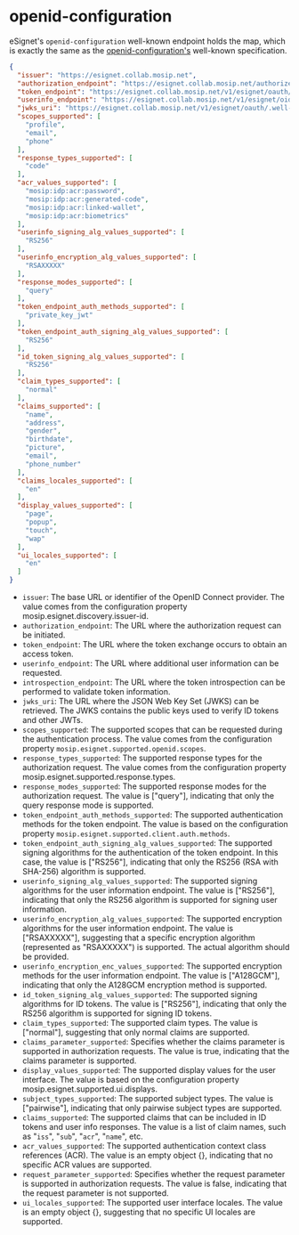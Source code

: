 # openid-configuration

eSignet's `openid-configuration` well-known endpoint holds the map, which is exactly the same as the [openid-configuration's](https://openid.net/specs/openid-connect-discovery-1\_0.html#ProviderConfigurationResponse) well-known specification.

```json
{
  "issuer": "https://esignet.collab.mosip.net",
  "authorization_endpoint": "https://esignet.collab.mosip.net/authorize",
  "token_endpoint": "https://esignet.collab.mosip.net/v1/esignet/oauth/v2/token",
  "userinfo_endpoint": "https://esignet.collab.mosip.net/v1/esignet/oidc/userinfo",
  "jwks_uri": "https://esignet.collab.mosip.net/v1/esignet/oauth/.well-known/jwks.json",
  "scopes_supported": [
    "profile",
    "email",
    "phone"
  ],
  "response_types_supported": [
    "code"
  ],
  "acr_values_supported": [
    "mosip:idp:acr:password",
    "mosip:idp:acr:generated-code",
    "mosip:idp:acr:linked-wallet",
    "mosip:idp:acr:biometrics"
  ],
  "userinfo_signing_alg_values_supported": [
    "RS256"
  ],
  "userinfo_encryption_alg_values_supported": [
    "RSAXXXXX"
  ],
  "response_modes_supported": [
    "query"
  ],
  "token_endpoint_auth_methods_supported": [
    "private_key_jwt"
  ],
  "token_endpoint_auth_signing_alg_values_supported": [
    "RS256"
  ],
  "id_token_signing_alg_values_supported": [
    "RS256"
  ],
  "claim_types_supported": [
    "normal"
  ],
  "claims_supported": [
    "name",
    "address",
    "gender",
    "birthdate",
    "picture",
    "email",
    "phone_number"
  ],
  "claims_locales_supported": [
    "en"
  ],
  "display_values_supported": [
    "page",
    "popup",
    "touch",
    "wap"
  ],
  "ui_locales_supported": [
    "en"
  ]
}
```

* `issuer`: The base URL or identifier of the OpenID Connect provider. The value comes from the configuration property mosip.esignet.discovery.issuer-id.
* `authorization_endpoint`: The URL where the authorization request can be initiated.
* `token_endpoint`: The URL where the token exchange occurs to obtain an access token.
* `userinfo_endpoint`: The URL where additional user information can be requested.
* `introspection_endpoint`: The URL where the token introspection can be performed to validate token information.
* `jwks_uri`: The URL where the JSON Web Key Set (JWKS) can be retrieved. The JWKS contains the public keys used to verify ID tokens and other JWTs.
* `scopes_supported`: The supported scopes that can be requested during the authentication process. The value comes from the configuration property `mosip.esignet.supported.openid.scopes`.
* `response_types_supported`: The supported response types for the authorization request. The value comes from the configuration property mosip.esignet.supported.response.types.
* `response_modes_supported`: The supported response modes for the authorization request. The value is \["query"], indicating that only the query response mode is supported.
* `token_endpoint_auth_methods_supported`: The supported authentication methods for the token endpoint. The value is based on the configuration property `mosip.esignet.supported.client.auth.methods`.
* `token_endpoint_auth_signing_alg_values_supported`: The supported signing algorithms for the authentication of the token endpoint. In this case, the value is \["RS256"], indicating that only the RS256 (RSA with SHA-256) algorithm is supported.
* `userinfo_signing_alg_values_supported`: The supported signing algorithms for the user information endpoint. The value is \["RS256"], indicating that only the RS256 algorithm is supported for signing user information.
* `userinfo_encryption_alg_values_supported`: The supported encryption algorithms for the user information endpoint. The value is \["RSAXXXXX"], suggesting that a specific encryption algorithm (represented as "RSAXXXXX") is supported. The actual algorithm should be provided.
* `userinfo_encryption_enc_values_supported`: The supported encryption methods for the user information endpoint. The value is \["A128GCM"], indicating that only the A128GCM encryption method is supported.
* `id_token_signing_alg_values_supported`: The supported signing algorithms for ID tokens. The value is \["RS256"], indicating that only the RS256 algorithm is supported for signing ID tokens.
* `claim_types_supported`: The supported claim types. The value is \["normal"], suggesting that only normal claims are supported.
* `claims_parameter_supported`: Specifies whether the claims parameter is supported in authorization requests. The value is true, indicating that the claims parameter is supported.
* `display_values_supported`: The supported display values for the user interface. The value is based on the configuration property mosip.esignet.supported.ui.displays.
* `subject_types_supported`: The supported subject types. The value is \["pairwise"], indicating that only pairwise subject types are supported.
* `claims_supported`: The supported claims that can be included in ID tokens and user info responses. The value is a list of claim names, such as "`iss`", "`sub`", "`acr`", "`name`", etc.
* `acr_values_supported`: The supported authentication context class references (ACR). The value is an empty object {}, indicating that no specific ACR values are supported.
* `request_parameter_supported`: Specifies whether the request parameter is supported in authorization requests. The value is false, indicating that the request parameter is not supported.
* `ui_locales_supported`: The supported user interface locales. The value is an empty object {}, suggesting that no specific UI locales are supported.

